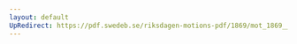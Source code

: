 ```yaml
---
layout: default
UpRedirect: https://pdf.swedeb.se/riksdagen-motions-pdf/1869/mot_1869__ak__00251.pdf
---
```

